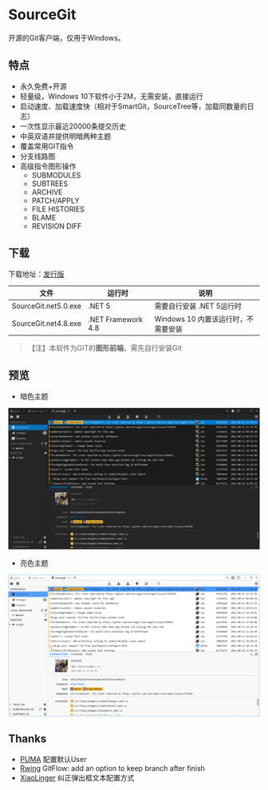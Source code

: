 # SourceGit

开源的Git客户端，仅用于Windows。

## 特点

* 永久免费+开源
* 轻量级，Windows 10下软件小于2M，无需安装，直接运行
* 启动速度、加载速度快（相对于SmartGit，SourceTree等，加载同数量的日志）
* 一次性显示最近20000条提交历史
* 中英双语并提供明暗两种主题
* 覆盖常用GIT指令
* 分支线路图
* 高级指令图形操作
  * SUBMODULES
  * SUBTREES
  * ARCHIVE
  * PATCH/APPLY
  * FILE HISTORIES
  * BLAME
  * REVISION DIFF

## 下载

下载地址：[发行版](https://gitee.com/sourcegit/sourcegit/releases/)

| 文件             | 运行时             | 说明                                |
| ---------------- | ------------------ | ----------------------------------- |
| SourceGit.net5.0.exe    | .NET 5             | 需要自行安装 .NET 5运行时           |
| SourceGit.net4.8.exe | .NET Framework 4.8 | Windows 10 内置该运行时，不需要安装 |

> 【注】本软件为GIT的**图形前端**，需先自行安装Git

## 预览

* 暗色主题

![Theme Dark](./screenshots/theme_dark.png)

* 亮色主题

![Theme Light](./screenshots/theme_light.png)

## Thanks

* [PUMA](https://gitee.com/whgfu) 配置默认User
* [Rwing](https://gitee.com/rwing) GitFlow: add an option to keep branch after finish
* [XiaoLinger](https://gitee.com/LingerNN) 纠正弹出框文本配置方式
